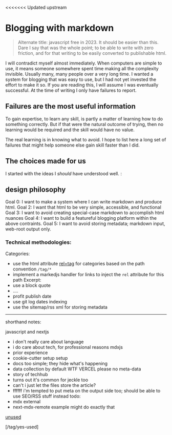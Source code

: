 <<<<<<< Updated upstream
# Blogging with markdown
> Alternate title: javascript free in 2023.  It should be easier than this.
> Dare I say that was the whole point; to be able to write with zero friction, 
> and for that writing to be easily converted to publishable html.

I will contradict myself almost immediately.  When computers are simple to use, it means someone somewhere spent time making all the complexity invisible.  Usually many, many people over a very long time.  I wanted a system for blogging that was easy to use, but I had not yet invested the effort to make it so.  If you are reading this, I will assume I was eventually successful.  At the time of writing I only have failures to report.

## Failures are the most useful information

To gain expertise, to learn any skill, is partly a matter of learning how to do something correctly.  But if that were the natural outcome of trying, then no learning would be required and the skill would have no value.  

The real learning is in knowing what to avoid.  I hope to list here a long set of failures that might help someone else gain skill faster than I did.

## The choices made for us

I started with the ideas I _should_ have understood well.
:
## design philosophy

Goal 0: I want to make a system where I can write markdown and produce html.
Goal 2: I want that html to be very simple, accessible, and functional
Goal 3: I want to avoid creating special-case markdown to accomplish html nuances
Goal 4: I want to build a featureful blogging platform within the above contraints.
Goal 5: I want to avoid storing metadata; markdown input, web-root output only.

### Technical methodologies:
Categories:
 - use the html attribute [rel=tag] for categories based on the path convention `/tag/*`
 - implement a markedjs handler for links to inject the `rel` attribute for this path
Excerpt:
 - use a block quote
 - ....
 - profit
publish date
 - use git log dates
indexing
 - use the sitemap/rss xml for storing metadata

----
shorthand notes:

javascript and nextjs
 - i don't really care about language
 - i do care about tech, for professional reasons
mdxjs
 - prior experience
 - cookie-cutter setup 
setup
 - docs too simple; they hide what's happening
 - data collection by default WTF VERCEL
please no meta-data
 - story of techhub
 - turns out it's common for jeckle too
 - can't i just let the files store the article?
 - ffffff i'm tempted to put meta on the output side too; should be able to use SEO/RSS stuff instead
todo:
 - mdx external
 - next-mdx-remote example might do exactly that

[unused]

[/tag/yes-used]

[rel=tag]: https://developer.mozilla.org/en-US/docs/Web/HTML/Attributes/rel#attr-tag "MDN: HTML attributes"
[unused]: https://google.com "an unused link to test marked.js"
[programming]: /tag/science/programming/ "Tagged as Programming under science"
